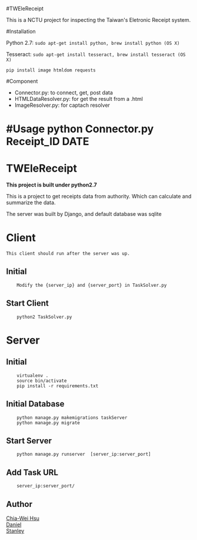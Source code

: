 #TWEleReceipt

This is a NCTU project for inspecting the Taiwan's Eletronic Receipt system.

#Installation

Python 2.7: `sudo apt-get install python, brew install python (OS X)`

Tesseract: `sudo apt-get install tesseract, brew install tesseract (OS X)`

`pip install image htmldom requests`


#Component
- Connector.py: to connect, get, post data
- HTMLDataResolver.py: for get the result from a .html
- ImageResolver.py: for captach resolver

#Usage
python Connector.py Receipt_ID DATE
=======

TWEleReceipt
===================================


**This project is built under python2.7**

This is a project to get receipts data from authority.
Which can calculate and summarize the data.

The server was built by Django, and default database was sqlite

# Client
	This client should run after the server was up.

Initial
-----------------------------------
        Modify the {server_ip} and {server_port} in TaskSolver.py

Start Client
-----------------------------------
        python2 TaskSolver.py


# Server

Initial
-----------------------------------
		virtualenv .
		source bin/activate
		pip install -r requirements.txt

Initial Database
-----------------------------------
		python manage.py makemigrations taskServer
		python manage.py migrate

Start Server
-----------------------------------
		python manage.py runserver  [server_ip:server_port]


Add Task  URL
-----------------------------------
        server_ip:server_port/

Author
-----------------------------------
[Chia-Wei Hsu](https://github.com/hsucw)<br />
[Daniel](https://github.com/daniel0076)<br />
[Stanley](https://github.com/stanley17112000)<br />
